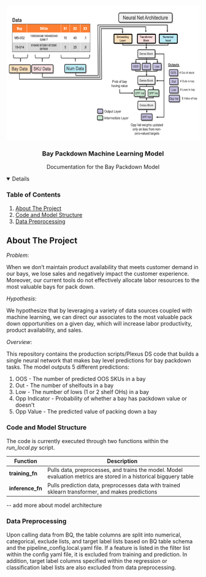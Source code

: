 <!-- PROJECT LOGO -->
<br />
<p align="center">
  <a href="https://github.com/thorrester/bay-directed-packdown-ml">
    <img src="imgs/baypackdown_model.png" alt="Logo" width="670" height="350">
  </a>

  <h3 align="center">Bay Packdown Machine Learning Model</h3>
  <p align="center">
    Documentation for the Bay Packdown Model
</p>

<!-- TABLE OF CONTENTS -->
<details open="open">
  <h3 <summary> Table of Contents</summary></h3>
  <ol>
    <li><a href="#about-the-project">About The Project</a></li>
    <li><a href="#Code-and-Model-Structure">Code and Model Structure</a></li>
    <li><a href="#Data-Preprocessing">Data Preprocessing</a></li>
  </ol>
</details>

<!-- ABOUT THE PROJECT -->
## About The Project

_Problem_:

When we don’t maintain product availability that meets customer demand in our bays, we lose sales and negatively impact the customer experience. Moreover, our current tools do not effectively allocate labor resources to the most valuable bays for pack down.
 

_Hypothesis_:

We hypothesize that by leveraging a variety of data sources coupled with machine learning, we can direct our associates to the most valuable pack down opportunities on a given day, which will increase labor productivity, product availability, and sales. 

_Overview_:

This repository contains the production scripts/Plexus DS code that builds a single neural network that makes bay level predictions for bay packdown tasks.
The model outputs 5 different predictions:
   1. OOS - The number of predicted OOS SKUs in a bay
   2. Out - The number of shelfouts in a bay
   3. Low - The number of lows (1 or 2 shelf OHs) in a bay
   4. Opp Indicator - Probability of whether a bay has packdown value or doesn't
   5. Opp Value - The predicted value of packing down a bay
  

### Code and Model Structure

The code is currently executed through two functions within the _run_local.py_ script.

| Function | Description |
| --- | --- |
| **training_fn** | Pulls data, preprocesses, and trains the model. Model evaluation metrics are stored in a historical bigquery table |
| **inference_fn** | Pulls prediction data, preprocesses data with trained sklearn transformer, and makes predictions |

-- add more about model architecture

### Data Preprocessing

Upon calling data from BQ, the table columns are split into numerical, categorical, exclude lists, and target label lists based on BQ table schema and the pipeline_config.local.yaml file. If a feature is listed in the filter list within the config yaml file, it is excluded from training and prediction.
In addition, target label columns specified within the regression or classification label lists are also excluded from data preprocessing.
